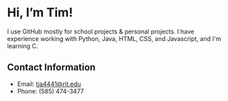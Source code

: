 # Hi, I’m Tim!
I use GitHub mostly for school projects & personal projects. 
I have experience working with Python, Java, HTML, CSS, and Javascript, and I'm learning C.
## Contact Information
- Email: tja4441@rit.edu
- Phone: (585) 474-3477

<!---
tja4441/tja4441 is a ✨ special ✨ repository because its `README.md` (this file) appears on your GitHub profile.
You can click the Preview link to take a look at your changes.
--->
